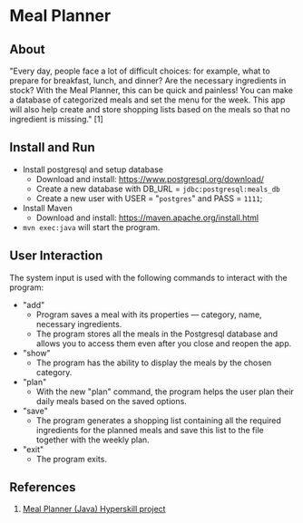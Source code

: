 # Meal Planner

## About

"Every day, people face a lot of difficult choices: for example, what to prepare for breakfast, lunch, and dinner? Are
the necessary ingredients in stock? With the Meal Planner, this can be quick and painless! You can make a database of
categorized meals and set the menu for the week. This app will also help create and store shopping lists based on the
meals so that no ingredient is missing." [1]

## Install and Run

- Install postgresql and setup database
  - Download and install: https://www.postgresql.org/download/
  - Create a new database with DB_URL = `jdbc:postgresql:meals_db`
  - Create a new user with USER = "`postgres`" and PASS = `1111`;
- Install Maven
  - Download and install: https://maven.apache.org/install.html
- `mvn exec:java` will start the program.

## User Interaction
The system input is used with the following commands to interact with the program:

- "add"
  - Program saves a meal with its properties — category, name, necessary ingredients.
  - The program stores all the meals in the Postgresql database and allows you to access them even after you close and reopen the app.
- "show"
  - The program has the ability to display the meals by the chosen category.
- "plan"
  - With the new "plan" command, the program helps the user plan their daily meals based on the saved options.
- "save"
  - The program generates a shopping list containing all the required ingredients for the planned meals and save this list to the file together with the weekly plan.
- "exit"
  - The program exits.

##  References

1. [Meal Planner (Java) Hyperskill project](https://hyperskill.org/projects/318)